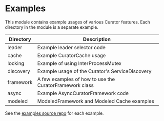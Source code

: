 # Examples

This module contains example usages of various Curator features. Each directory in the module is a separate example.

| Directory | Description                                             |
|-----------|---------------------------------------------------------|
| leader    | Example leader selector code                            |
| cache     | Example CuratorCache usage                              |
| locking   | Example of using InterProcessMutex                      |
| discovery | Example usage of the Curator's ServiceDiscovery         |
| framework | A few examples of how to use the CuratorFramework class |
| async     | Example AsyncCuratorFramework code                      |
| modeled   | ModeledFramework and Modeled Cache examples             |

See the [examples source repo](https://github.com/apache/curator/tree/master/curator-examples/src/main/java) for each example.
